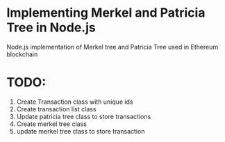 # Implementing Merkel and Patricia Tree in Node.js
Node.js implementation of Merkel tree and Patricia Tree used in Ethereum blockchain

# TODO:
1. Create Transaction class with unique ids
2. Create transaction list class
3. Update patricia tree class to store transactions
4. Create merkel tree class
5. update merkel tree class to store transaction